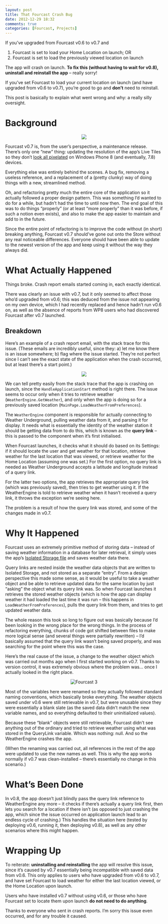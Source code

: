 ```yaml
---
layout: post
title: That Fourcast Crash Bug
date: 2012-12-29 18:32
comments: true
categories: [Fourcast, Projects]
---
```

If you’ve upgraded from Fourcast v0.6 to v0.7 and

1. Fourcast is set to load your Home Location on launch; OR
1. Fourcast is set to load the previously viewed location on launch

The app will crash on launch. **To fix this (without having to wait for v0.8), uninstall and reinstall the app** – really sorry!

If you’ve set Fourcast to load your current location on launch (and have upgraded from v0.6 to v0.7), you’re good to go and **don’t** need to reinstall.

This post is basically to explain what went wrong and why: a really silly oversight.

# Background

<div style="text-align: center;"><img src="/blog/img/Fourcast/Crash/Fourcast-1.png" /></div>

Fourcast v0.7 is, from the user’s perspective, a maintenance release. There’s only one “new” thing: updating the resolution of the app’s Live Tiles so they don’t [look all pixelated](https://twitpic.com/bkp20y) on Windows Phone 8 (and eventually, 7.8) devices.

Everything else was entirely behind the scenes. A bug fix, removing a useless reference, and a replacement of a (pretty clunky) way of doing things with a new, streamlined method.

Oh, and refactoring pretty much the entire core of the application so it actually followed a proper design pattern. This was something I’d wanted to do for a while, but hadn’t had the time to until now then. The end goal of this was to do things “properly” (or at least “more properly” than it was before, if such a notion even exists), and also to make the app easier to maintain and add to in the future.

Since the entire point of refactoring is to improve the code without (in short) breaking anything, Fourcast v0.7 should’ve gone out onto the Store without any real noticeable differences. Everyone should have been able to update to the newest version of the app and keep using it without the way they always did.

# What Actually Happened
Things broke. Crash report emails started coming in, each exactly identical.

There was clearly an issue with v0.7, but it only seemed to affect those who’d upgraded from v0.6; this was deduced from the issue not appearing on my own device, which I had recently replaced and hence hadn’t run v0.6 on, as well as the absence of reports from WP8 users who had discovered Fourcast after v0.7 launched.

## Breakdown
Here’s an example of a crash report email, with the stack trace for this issue. (These emails are incredibly useful, since they: a) let me know there is an issue somewhere; b) flag where the issue started. They’re not perfect since I can’t see the exact state of the application when the crash occurred, but at least there’s a start point.)

<div style="text-align: center;"><img src="/blog/img/Fourcast/Crash/Fourcast-2.png" /></div>

We can tell pretty easily from the stack trace that the app is crashing on launch, since the `HandleApplicationStart` method is right there. The issue seems to occur only when it tries to retrieve weather (`WeatherEngine.GetWeather`), and only when the app is doing so for a previously saved location (`MainPage.LoadWeatherFromPreferences`).

The `WeatherEngine` component is responsible for actually connecting to Weather Underground, pulling weather data from it, and parsing it for display. It needs what is essentially the identity of the weather station it should be getting data from to do this, which is known as the **query link** – this is passed to the component when it’s first initialised.

When Fourcast launches, it checks what it should do based on its Settings: if it should locate the user and get weather for that location, retrieve weather for the last location that was viewed, or retrieve weather for the Home Location (assuming one was set.) For the first option, no query link is needed as Weather Underground accepts a latitude and longitude instead of a query link.

For the latter two options, the app retrieves the appropriate query link (which was previously saved), then tries to get weather using it. If the WeatherEngine is told to retrieve weather when it hasn’t received a query link, it throws the exception we’re seeing here.

The problem is a result of how the query link was stored, and some of the changes made in v0.7.

# Why It Happened
Fourcast uses an extremely primitive method of storing data – instead of saving weather information in a database for later retrieval, it simply uses the app’s [Isolated Storage file](http://msdn.microsoft.com/en-us/library/windowsphone/develop/system.io.isolatedstorage.isolatedstoragesettings.applicationsettings) and saves weather data there.

Query links are nested inside the weather data objects that are written to Isolated Storage, and not stored as a separate “entry”. From a design perspective this made some sense, as it would be useful to take a weather object and be able to retrieve updated data for the same location by just “asking” the object what its query link was. So when Fourcast launches it retrieves the stored weather objects (which is how the app can display weather it had loaded the last time it was run – this happens in `LoadWeatherFromPreferences`), pulls the query link from them, and tries to get updated weather data.

The whole reason this took so long to figure out was basically because I’d been looking in the wrong place for the wrong things. In the process of refactoring everything, chunks of code got shifted between files to make more logical sense (and several things were partially rewritten) – I’d basically assumed that the query link wasn’t being saved properly, and was searching for the point where this was the case.

Here’s the real cause of the issue, a change to the weather object which was carried out months ago when I first started working on v0.7. Thanks to version control, it was extremely obvious where the problem was… once I actually looked in the right place.

<div style="text-align: center;"><img class="aligncenter size-full wp-image-75" alt="Fourcast 3" src="/blog/img/Fourcast/Crash/Fourcast-3.png" /></div>

Most of the variables here were renamed so they actually followed standard naming conventions, which basically broke everything. The weather objects saved under v0.6 were still retrievable in v0.7, but were unusable since they were essentially a blank slate (as the saved data didn’t match the new variable names, and so everything defaulted to their uninitialized values).

Because these “blank” objects were still retrievable, Fourcast didn’t see anything out of the ordinary and tried to retrieve weather using what was stored in the QueryLink variable. Which was nothing: null. And so the WeatherEngine crashes the app.

(When the renaming was carried out, all references in the rest of the app were updated to use the new names as well. This is why the app works normally if v0.7 was clean-installed – there’s essentially no change in this scenario.)

# What’s Been Done
In v0.8, the app doesn’t just blindly pass the query link reference to WeatherEngine any more – it checks if there’s actually a query link first, then lets you search for a location if there isn’t (as opposed to just crashing the app, which since the issue occurred on application launch lead to an endless cycle of crashing.) This handles the situation here (tested by deploying v0.6, running it, then deploying v0.8), as well as any other scenarios where this might happen.

# Wrapping Up
To reiterate: **uninstalling and reinstalling** the app will resolve this issue, since it’s caused by v0.7 essentially being incompatible with saved data from v0.6. This only applies to users who have upgraded from v0.6 to v0.7, and have set Fourcast to load weather for either the last location viewed, or the Home Location upon launch.

Users who have installed v0.7 without using v0.6, or those who have Fourcast set to locate them upon launch **do not need to do anything**.

Thanks to everyone who sent in crash reports. I’m sorry this issue even occurred, and for any trouble it caused.
